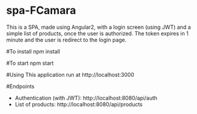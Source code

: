 # spa-FCamara
This is a SPA, made using Angular2, with a login screen (using JWT) and a simple list of products, once the user is authorized.
The token expires in 1 minute and the user is redirect to the login page.

#To install
  npm install
  
#To start
  npm start

#Using
This application run at http://localhost:3000

#Endpoints
 - Authentication (with JWT): http://localhost:8080/api/auth
 - List of products: http://localhost:8080/api/products

  
